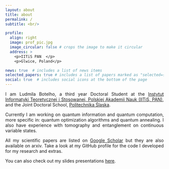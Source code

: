 ```yaml
---
layout: about
title: about
permalink: /
subtitle: <br/>

profile:
  align: right
  image: prof_pic.jpg
  image_circular: false # crops the image to make it circular
  address: >
    <p>IITiS PAN  </p>
    <p>Glwice, Poland</p>

news: true  # includes a list of news items
selected_papers: true # includes a list of papers marked as "selected={true}"
social: true  # includes social icons at the bottom of the page
---
```


<style>
body {
text-align: justify}
</style>
I am Ludmila Botelho, a third year Doctoral Student at the [Instytut Informatyki Teoretycznej i Stosowanej, Polskiej Akademii Nauk (IITiS, PAN)](https://www.iitis.pl/), and the Joint Doctoral School, [Politechnika Śląska](https://www.polsl.pl/).

Currently I am working on quantum information and quantum computation, more specific in: quantum optimization algorithms and quantum annealing. I also have experience with tomography and entanglement on continuous variable states.

All my scientific papers are listed on [Google Scholar](https://scholar.google.com/citations?user=fPMASBIAAAAJ&hl) but they are also available on arxiv. Take a look at my GitHub profile for the code I developed for my research and extras.

You can also check out my slides presentations [here](https://slides.com/ludmilaasb).